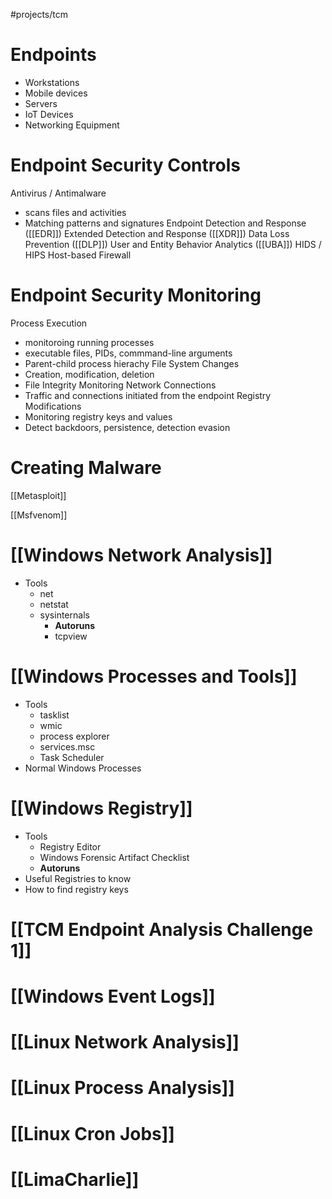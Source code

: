 #projects/tcm 

# Endpoints
- Workstations
- Mobile devices
- Servers
- IoT Devices
- Networking Equipment

# Endpoint Security Controls

Antivirus / Antimalware
- scans files and activities
- Matching patterns and signatures
Endpoint Detection and Response ([[EDR]])
Extended Detection and Response ([[XDR]])
Data Loss Prevention ([[DLP]])
User and Entity Behavior Analytics ([[UBA]])
HIDS / HIPS
Host-based Firewall

# Endpoint Security Monitoring

Process Execution
- monitoroing running processes
- executable files, PIDs, commmand-line arguments
- Parent-child process hierachy
File System Changes
- Creation, modification, deletion
- File Integrity Monitoring
Network Connections
- Traffic and connections initiated from the endpoint
Registry Modifications
- Monitoring registry keys and values
- Detect backdoors, persistence, detection evasion
 
#  Creating Malware

[[Metasploit]]

[[Msfvenom]]
# [[Windows Network Analysis]]
- Tools 
	- net 
	- netstat 
	- sysinternals 
		- **Autoruns**  
		- tcpview 

# [[Windows Processes and Tools]] 
- Tools 
	- tasklist 
	- wmic 
	- process explorer 
	- services.msc 
	- Task Scheduler 
- Normal Windows Processes 

# [[Windows Registry]]
- Tools 
	- Registry Editor 
	- Windows Forensic Artifact Checklist
	- **Autoruns**
- Useful Registries to know
- How to find registry keys 

# [[TCM Endpoint Analysis Challenge 1]]

# [[Windows Event Logs]]

# [[Linux Network Analysis]]

# [[Linux Process Analysis]]

# [[Linux Cron Jobs]]

# [[LimaCharlie]]